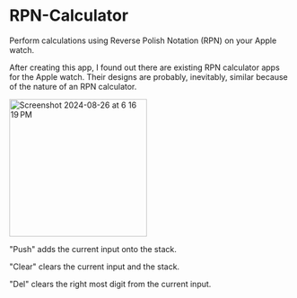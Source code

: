 # RPN-Calculator

Perform calculations using Reverse Polish Notation (RPN) on your Apple watch.

After creating this app, I found out there are existing RPN calculator apps for the Apple watch. Their designs are probably, inevitably, similar because of the nature of an RPN calculator. 

<img width="245" alt="Screenshot 2024-08-26 at 6 16 19 PM" src="https://github.com/user-attachments/assets/36d1f15d-f0f8-4cc9-993e-174877eac56a">

"Push" adds the current input onto the stack.

"Clear" clears the current input and the stack.

"Del" clears the right most digit from the current input.
